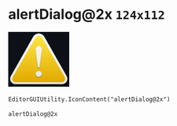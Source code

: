 # alertDialog@2x `124x112`
<img src="/img/alertDialog@2x.png" width=124 height=112>

``` CSharp
EditorGUIUtility.IconContent("alertDialog@2x")
```
```
alertDialog@2x
```
